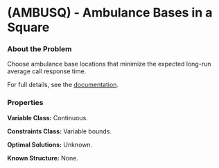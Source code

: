 # (AMBUSQ) - Ambulance Bases in a Square

### About the Problem

Choose ambulance base locations that minimize the expected long-run average call response time.

For full details, see the [documentation](https://github.com/simopt-admin/simopt/tree/master/Problems/AMBUSQ/AmbulanceLocationsInSquare.pdf).

### Properties

**Variable Class:** Continuous.

**Constraints Class:** Variable bounds.

**Optimal Solutions:** Unknown.

**Known Structure:** None.


